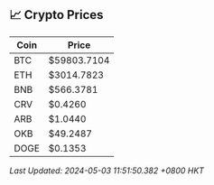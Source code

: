 ## 📈 Crypto Prices

| Coin | Price |
| ---- | ----- |
| BTC | $59803.7104 |
| ETH | $3014.7823 |
| BNB | $566.3781 |
| CRV | $0.4260 |
| ARB | $1.0440 |
| OKB | $49.2487 |
| DOGE | $0.1353 |

_Last Updated: 2024-05-03 11:51:50.382 +0800 HKT_